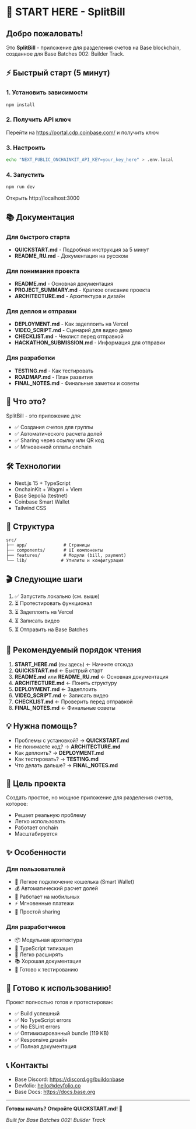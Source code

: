 # 🚀 START HERE - SplitBill

## Добро пожаловать!

Это **SplitBill** - приложение для разделения счетов на Base blockchain, созданное для Base Batches 002: Builder Track.

## ⚡ Быстрый старт (5 минут)

### 1. Установить зависимости
```bash
npm install
```

### 2. Получить API ключ
Перейти на https://portal.cdp.coinbase.com/ и получить ключ

### 3. Настроить
```bash
echo "NEXT_PUBLIC_ONCHAINKIT_API_KEY=your_key_here" > .env.local
```

### 4. Запустить
```bash
npm run dev
```

Открыть http://localhost:3000

## 📚 Документация

### Для быстрого старта
- **QUICKSTART.md** - Подробная инструкция за 5 минут
- **README_RU.md** - Документация на русском

### Для понимания проекта
- **README.md** - Основная документация
- **PROJECT_SUMMARY.md** - Краткое описание проекта
- **ARCHITECTURE.md** - Архитектура и дизайн

### Для деплоя и отправки
- **DEPLOYMENT.md** - Как задеплоить на Vercel
- **VIDEO_SCRIPT.md** - Сценарий для видео демо
- **CHECKLIST.md** - Чеклист перед отправкой
- **HACKATHON_SUBMISSION.md** - Информация для отправки

### Для разработки
- **TESTING.md** - Как тестировать
- **ROADMAP.md** - План развития
- **FINAL_NOTES.md** - Финальные заметки и советы

## 🎯 Что это?

SplitBill - это приложение для:
- ✅ Создания счетов для группы
- ✅ Автоматического расчета долей
- ✅ Sharing через ссылку или QR код
- ✅ Мгновенной оплаты onchain

## 🛠️ Технологии

- Next.js 15 + TypeScript
- OnchainKit + Wagmi + Viem
- Base Sepolia (testnet)
- Coinbase Smart Wallet
- Tailwind CSS

## 📁 Структура

```
src/
├── app/              # Страницы
├── components/       # UI компоненты
├── features/         # Модули (bill, payment)
└── lib/             # Утилиты и конфигурация
```

## 🎬 Следующие шаги

1. ✅ Запустить локально (см. выше)
2. ⏳ Протестировать функционал
3. ⏳ Задеплоить на Vercel
4. ⏳ Записать видео
5. ⏳ Отправить на Base Batches

## 📖 Рекомендуемый порядок чтения

1. **START_HERE.md** (вы здесь) ← Начните отсюда
2. **QUICKSTART.md** ← Быстрый старт
3. **README.md** или **README_RU.md** ← Основная документация
4. **ARCHITECTURE.md** ← Понять структуру
5. **DEPLOYMENT.md** ← Задеплоить
6. **VIDEO_SCRIPT.md** ← Записать видео
7. **CHECKLIST.md** ← Проверить перед отправкой
8. **FINAL_NOTES.md** ← Финальные советы

## 💡 Нужна помощь?

- Проблемы с установкой? → **QUICKSTART.md**
- Не понимаете код? → **ARCHITECTURE.md**
- Как деплоить? → **DEPLOYMENT.md**
- Как тестировать? → **TESTING.md**
- Что делать дальше? → **FINAL_NOTES.md**

## 🎯 Цель проекта

Создать простое, но мощное приложение для разделения счетов, которое:
- Решает реальную проблему
- Легко использовать
- Работает onchain
- Масштабируется

## ✨ Особенности

### Для пользователей
- 🔐 Легкое подключение кошелька (Smart Wallet)
- 💰 Автоматический расчет долей
- 📱 Работает на мобильных
- ⚡ Мгновенные платежи
- 🔗 Простой sharing

### Для разработчиков
- 📦 Модульная архитектура
- 🎯 TypeScript типизация
- 🧩 Легко расширять
- 📚 Хорошая документация
- 🧪 Готово к тестированию

## 🚀 Готово к использованию!

Проект полностью готов и протестирован:
- ✅ Build успешный
- ✅ No TypeScript errors
- ✅ No ESLint errors
- ✅ Оптимизированный bundle (119 KB)
- ✅ Responsive дизайн
- ✅ Полная документация

## 📞 Контакты

- Base Discord: https://discord.gg/buildonbase
- Devfolio: hello@devfolio.co
- Base Docs: https://docs.base.org

---

**Готовы начать? Откройте QUICKSTART.md! 🚀**

*Built for Base Batches 002: Builder Track*
